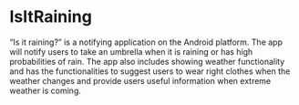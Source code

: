 # IsItRaining
“Is it raining?” is a notifying application on the Android platform. The app will notify users to take an umbrella when it is raining or has high probabilities of rain. The app also includes showing weather functionality and has the functionalities to suggest users to wear right clothes when the weather changes and provide users useful information when extreme weather is coming.
